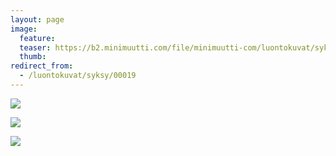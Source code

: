 ```yaml
---
layout: page
image:
  feature:
  teaser: https://b2.minimuutti.com/file/minimuutti-com/luontokuvat/syksy/4/DS43504-245px.jpg
  thumb:
redirect_from:
  - /luontokuvat/syksy/00019
---
```


![](https://b2.minimuutti.com/file/minimuutti-com/luontokuvat/syksy/4/DS43504-800px.jpg)

![](https://b2.minimuutti.com/file/minimuutti-com/luontokuvat/syksy/4/DS43506-800px.jpg)

![](https://b2.minimuutti.com/file/minimuutti-com/luontokuvat/syksy/4/DS43509-800px.jpg)
